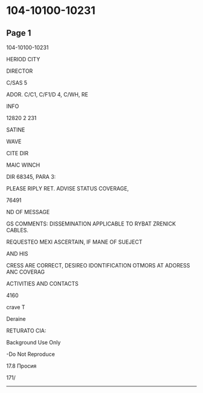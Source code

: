 # 104-10100-10231

## Page 1

104-10100-10231

HERIOD CITY

DIRECTOR

C/SAS 5

ADOR. C/C1, C/F1/D 4, C/WH, RE

INFO

12820 2 231

SATINE

WAVE

CITE DIR

MAIC WINCH

DIR 68345, PARA 3:

PLEASE RIPLY RET. ADVISE STATUS COVERAGE,

76491

ND OF MESSAGE

GS COMMENTS: DISSEMINATION APPLICABLE TO RYBAT ZRENICK CABLES.

REQUESTEO MEXI ASCERTAIN, IF MANE OF SUEJECT

AND HIS

CRESS ARE CORRECT, DESIREO IDONTIFICATION OTMORS AT ADORESS ANC COVERAG

ACTIVITIES AND CONTACTS

4160

crave T

Deraine

RETURATO CIA:

Background Use Only

-Do Not Reproduce

17.8 Просия

171/

---


